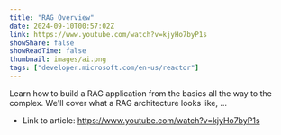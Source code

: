 ```yaml
---
title: "RAG Overview"
date: 2024-09-10T00:57:02Z
link: https://www.youtube.com/watch?v=kjyHo7byP1s
showShare: false
showReadTime: false
thumbnail: images/ai.png
tags: ["developer.microsoft.com/en-us/reactor"]
---
```

Learn how to build a RAG application from the basics all the way to the complex. We'll cover what a RAG architecture looks like, ...

- Link to article: https://www.youtube.com/watch?v=kjyHo7byP1s